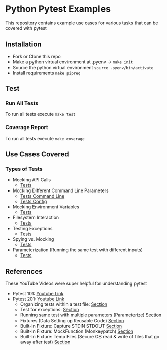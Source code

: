 # Python Pytest Examples

This repository contains example use cases for various tasks that can be covered with pytest

## Installation

* Fork or Clone this repo
* Make a python virtual environment at .pyenv -> `make init`
* Source the python virtual environment `source .pyenv/bin/activate`
* Install requirements `make pipreq` 


## Test
### Run All Tests
To run all tests execute `make test`

### Coverage Report
To run all tests execute `make coverage`

## Use Cases Covered

### Types of Tests
+ Mocking API Calls
  - [Tests](tests/test_api_utilities.py)
+ Mocking Different Command Line Parameters
  - [Tests Command Line](tests/test_command_line_utilities.py)
  - [Tests Config](tests/test_command_line_utilities.py)
+ Mocking Environment Variables
  - [Tests](tests/test_command_line_utilities.py)
+ Filesystem Interaction
  - [Tests](tests/test_file_system_utilities.py)
+ Testing Exceptions
  - [Tests](tests/test_exceptions.py)
+ Spying vs. Mocking
  - [Tests](tests/test_spy_utilities.py)
+ Parameterization (Running the same test with different inputs)
  - [Tests](tests/test_parametrize.py)

## References

These YouTube Videos were super helpful for understanding pytest
+ Pytest 101: [Youtube Link](https://www.youtube.com/watch?v=etosV2IWBF0)
+ Pytest 201: [Youtube Link](https://www.youtube.com/watch?v=fv259R38gqc&app=desktop)
   - Organizing tests within a test file: [Section](https://www.youtube.com/watch?v=fv259R38gqc&t=20m0s)
   - Test for exceptions: [Section](https://www.youtube.com/watch?v=fv259R38gqc&t=7m10s)
   - Running same test with multiple parameters (Parameterize) [Section](https://www.youtube.com/watch?v=fv259R38gqc&t=13m05s)
   - Fixtures (Data Setting up Reusable Code) [Section](https://www.youtube.com/watch?v=fv259R38gqc&t=24m10s)
   - Built-In Fixture: Capture STDIN STDOUT [Section](https://www.youtube.com/watch?v=fv259R38gqc&t=29m36s )
   - Built-In Fixture: MockFunction (Monkeypatch) [Section](https://www.youtube.com/watch?v=fv259R38gqc&t=35m47s)
   - Built-In Fixture: Temp Files (Secure OS read & write of files that go away after test) [Section](https://www.youtube.com/watch?v=fv259R38gqc&t=39m27s)
